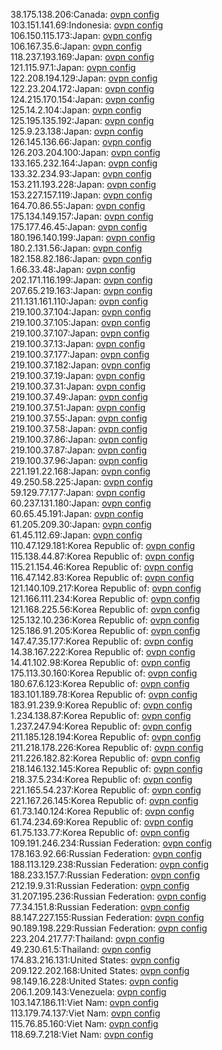 38.175.138.206:Canada: [ovpn config](vpn/38_175_138_206.ovpn)  
103.151.141.69:Indonesia: [ovpn config](vpn/103_151_141_69.ovpn)  
106.150.115.173:Japan: [ovpn config](vpn/106_150_115_173.ovpn)  
106.167.35.6:Japan: [ovpn config](vpn/106_167_35_6.ovpn)  
118.237.193.169:Japan: [ovpn config](vpn/118_237_193_169.ovpn)  
121.115.97.1:Japan: [ovpn config](vpn/121_115_97_1.ovpn)  
122.208.194.129:Japan: [ovpn config](vpn/122_208_194_129.ovpn)  
122.23.204.172:Japan: [ovpn config](vpn/122_23_204_172.ovpn)  
124.215.170.154:Japan: [ovpn config](vpn/124_215_170_154.ovpn)  
125.14.2.104:Japan: [ovpn config](vpn/125_14_2_104.ovpn)  
125.195.135.192:Japan: [ovpn config](vpn/125_195_135_192.ovpn)  
125.9.23.138:Japan: [ovpn config](vpn/125_9_23_138.ovpn)  
126.145.136.66:Japan: [ovpn config](vpn/126_145_136_66.ovpn)  
126.203.204.100:Japan: [ovpn config](vpn/126_203_204_100.ovpn)  
133.165.232.164:Japan: [ovpn config](vpn/133_165_232_164.ovpn)  
133.32.234.93:Japan: [ovpn config](vpn/133_32_234_93.ovpn)  
153.211.193.228:Japan: [ovpn config](vpn/153_211_193_228.ovpn)  
153.227.157.119:Japan: [ovpn config](vpn/153_227_157_119.ovpn)  
164.70.86.55:Japan: [ovpn config](vpn/164_70_86_55.ovpn)  
175.134.149.157:Japan: [ovpn config](vpn/175_134_149_157.ovpn)  
175.177.46.45:Japan: [ovpn config](vpn/175_177_46_45.ovpn)  
180.196.140.199:Japan: [ovpn config](vpn/180_196_140_199.ovpn)  
180.2.131.56:Japan: [ovpn config](vpn/180_2_131_56.ovpn)  
182.158.82.186:Japan: [ovpn config](vpn/182_158_82_186.ovpn)  
1.66.33.48:Japan: [ovpn config](vpn/1_66_33_48.ovpn)  
202.171.116.199:Japan: [ovpn config](vpn/202_171_116_199.ovpn)  
207.65.219.163:Japan: [ovpn config](vpn/207_65_219_163.ovpn)  
211.131.161.110:Japan: [ovpn config](vpn/211_131_161_110.ovpn)  
219.100.37.104:Japan: [ovpn config](vpn/219_100_37_104.ovpn)  
219.100.37.105:Japan: [ovpn config](vpn/219_100_37_105.ovpn)  
219.100.37.107:Japan: [ovpn config](vpn/219_100_37_107.ovpn)  
219.100.37.13:Japan: [ovpn config](vpn/219_100_37_13.ovpn)  
219.100.37.177:Japan: [ovpn config](vpn/219_100_37_177.ovpn)  
219.100.37.182:Japan: [ovpn config](vpn/219_100_37_182.ovpn)  
219.100.37.19:Japan: [ovpn config](vpn/219_100_37_19.ovpn)  
219.100.37.31:Japan: [ovpn config](vpn/219_100_37_31.ovpn)  
219.100.37.49:Japan: [ovpn config](vpn/219_100_37_49.ovpn)  
219.100.37.51:Japan: [ovpn config](vpn/219_100_37_51.ovpn)  
219.100.37.55:Japan: [ovpn config](vpn/219_100_37_55.ovpn)  
219.100.37.58:Japan: [ovpn config](vpn/219_100_37_58.ovpn)  
219.100.37.86:Japan: [ovpn config](vpn/219_100_37_86.ovpn)  
219.100.37.87:Japan: [ovpn config](vpn/219_100_37_87.ovpn)  
219.100.37.96:Japan: [ovpn config](vpn/219_100_37_96.ovpn)  
221.191.22.168:Japan: [ovpn config](vpn/221_191_22_168.ovpn)  
49.250.58.225:Japan: [ovpn config](vpn/49_250_58_225.ovpn)  
59.129.77.177:Japan: [ovpn config](vpn/59_129_77_177.ovpn)  
60.237.131.180:Japan: [ovpn config](vpn/60_237_131_180.ovpn)  
60.65.45.191:Japan: [ovpn config](vpn/60_65_45_191.ovpn)  
61.205.209.30:Japan: [ovpn config](vpn/61_205_209_30.ovpn)  
61.45.112.69:Japan: [ovpn config](vpn/61_45_112_69.ovpn)  
110.47.129.181:Korea Republic of: [ovpn config](vpn/110_47_129_181.ovpn)  
115.138.44.87:Korea Republic of: [ovpn config](vpn/115_138_44_87.ovpn)  
115.21.154.46:Korea Republic of: [ovpn config](vpn/115_21_154_46.ovpn)  
116.47.142.83:Korea Republic of: [ovpn config](vpn/116_47_142_83.ovpn)  
121.140.109.217:Korea Republic of: [ovpn config](vpn/121_140_109_217.ovpn)  
121.166.111.234:Korea Republic of: [ovpn config](vpn/121_166_111_234.ovpn)  
121.168.225.56:Korea Republic of: [ovpn config](vpn/121_168_225_56.ovpn)  
125.132.10.236:Korea Republic of: [ovpn config](vpn/125_132_10_236.ovpn)  
125.186.91.205:Korea Republic of: [ovpn config](vpn/125_186_91_205.ovpn)  
147.47.35.177:Korea Republic of: [ovpn config](vpn/147_47_35_177.ovpn)  
14.38.167.222:Korea Republic of: [ovpn config](vpn/14_38_167_222.ovpn)  
14.41.102.98:Korea Republic of: [ovpn config](vpn/14_41_102_98.ovpn)  
175.113.30.160:Korea Republic of: [ovpn config](vpn/175_113_30_160.ovpn)  
180.67.6.123:Korea Republic of: [ovpn config](vpn/180_67_6_123.ovpn)  
183.101.189.78:Korea Republic of: [ovpn config](vpn/183_101_189_78.ovpn)  
183.91.239.9:Korea Republic of: [ovpn config](vpn/183_91_239_9.ovpn)  
1.234.138.87:Korea Republic of: [ovpn config](vpn/1_234_138_87.ovpn)  
1.237.247.94:Korea Republic of: [ovpn config](vpn/1_237_247_94.ovpn)  
211.185.128.194:Korea Republic of: [ovpn config](vpn/211_185_128_194.ovpn)  
211.218.178.226:Korea Republic of: [ovpn config](vpn/211_218_178_226.ovpn)  
211.226.182.82:Korea Republic of: [ovpn config](vpn/211_226_182_82.ovpn)  
218.146.132.145:Korea Republic of: [ovpn config](vpn/218_146_132_145.ovpn)  
218.37.5.234:Korea Republic of: [ovpn config](vpn/218_37_5_234.ovpn)  
221.165.54.237:Korea Republic of: [ovpn config](vpn/221_165_54_237.ovpn)  
221.167.26.145:Korea Republic of: [ovpn config](vpn/221_167_26_145.ovpn)  
61.73.140.124:Korea Republic of: [ovpn config](vpn/61_73_140_124.ovpn)  
61.74.234.69:Korea Republic of: [ovpn config](vpn/61_74_234_69.ovpn)  
61.75.133.77:Korea Republic of: [ovpn config](vpn/61_75_133_77.ovpn)  
109.191.246.234:Russian Federation: [ovpn config](vpn/109_191_246_234.ovpn)  
178.163.92.66:Russian Federation: [ovpn config](vpn/178_163_92_66.ovpn)  
188.113.129.238:Russian Federation: [ovpn config](vpn/188_113_129_238.ovpn)  
188.233.157.7:Russian Federation: [ovpn config](vpn/188_233_157_7.ovpn)  
212.19.9.31:Russian Federation: [ovpn config](vpn/212_19_9_31.ovpn)  
31.207.195.236:Russian Federation: [ovpn config](vpn/31_207_195_236.ovpn)  
77.34.151.8:Russian Federation: [ovpn config](vpn/77_34_151_8.ovpn)  
88.147.227.155:Russian Federation: [ovpn config](vpn/88_147_227_155.ovpn)  
90.189.198.229:Russian Federation: [ovpn config](vpn/90_189_198_229.ovpn)  
223.204.217.77:Thailand: [ovpn config](vpn/223_204_217_77.ovpn)  
49.230.61.5:Thailand: [ovpn config](vpn/49_230_61_5.ovpn)  
174.83.216.131:United States: [ovpn config](vpn/174_83_216_131.ovpn)  
209.122.202.168:United States: [ovpn config](vpn/209_122_202_168.ovpn)  
98.149.16.228:United States: [ovpn config](vpn/98_149_16_228.ovpn)  
206.1.209.143:Venezuela: [ovpn config](vpn/206_1_209_143.ovpn)  
103.147.186.11:Viet Nam: [ovpn config](vpn/103_147_186_11.ovpn)  
113.179.74.137:Viet Nam: [ovpn config](vpn/113_179_74_137.ovpn)  
115.76.85.160:Viet Nam: [ovpn config](vpn/115_76_85_160.ovpn)  
118.69.7.218:Viet Nam: [ovpn config](vpn/118_69_7_218.ovpn)  
